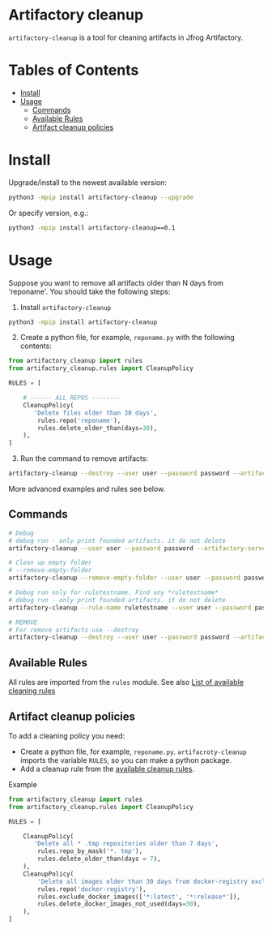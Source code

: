 # Artifactory cleanup #

`artifactory-cleanup` is a tool for cleaning artifacts in Jfrog Artifactory.

# Tables of Contents

<!-- toc -->

- [Install](#install)
- [Usage](#usage)
  * [Commands](#commands)
  * [Available Rules](#available-rules)
  * [Artifact cleanup policies](#artifactory-cleanup-policies)
  
<!-- tocstop -->

# Install #
Upgrade/install to the newest available version:
```bash
python3 -mpip install artifactory-cleanup --upgrade
```
Or specify version, e.g.:
```bash
python3 -mpip install artifactory-cleanup==0.1
```

# Usage

Suppose you want to remove all artifacts older than N days from 'reponame'.
You should take the following steps:

1. Install `artifactory-cleanup`
```bash
python3 -mpip install artifactory-cleanup
```
2. Сreate a python file, for example, `reponame.py` with the following contents:
```python
from artifactory_cleanup import rules
from artifactory_cleanup.rules import CleanupPolicy

RULES = [

    # ------ ALL REPOS --------
    CleanupPolicy(
       'Delete files older than 30 days',
        rules.repo('reponame'),
        rules.delete_older_than(days=30),
    ),
]
```
3. Run the command to remove artifacts:
```bash
artifactory-cleanup --destroy --user user --password password --artifactory-server https://repo.example.com/artifactory --config reponame.py
```
More advanced examples and rules see below.

## Commands ##

```bash
# Debug
# debug run - only print founded artifacts. it do not delete
artifactory-cleanup --user user --password password --artifactory-server https://repo.example.com/artifactory --config reponame.py

# Clean up empty folder
# --remove-empty-folder
artifactory-cleanup --remove-empty-folder --user user --password password --artifactory-server https://repo.example.com/artifactory

# Debug run only for ruletestname. Find any *ruletestname*
# debug run - only print founded artifacts. it do not delete
artifactory-cleanup --rule-name ruletestname --user user --password password --artifactory-server https://repo.example.com/artifactory --config reponame.py

# REMOVE
# For remove artifacts use --destroy
artifactory-cleanup --destroy --user user --password password --artifactory-server https://repo.example.com/artifactory  --config reponame.py
```

## Available Rules ##

All rules are imported from the `rules` module.
See also [List of available cleaning rules](docs/RULES)

## Artifact cleanup policies ##

To add a cleaning policy you need:

- Create a python file, for example, `reponame.py`. `artifacroty-cleanup` imports the variable `RULES`, so you can make a python package.
- Add a cleanup rule from the [available cleanup rules](docs/RULES).

Example

```python
from artifactory_cleanup import rules
from artifactory_cleanup.rules import CleanupPolicy

RULES = [

    CleanupPolicy(
       'Delete all * .tmp repositories older than 7 days',
        rules.repo_by_mask('*. tmp'),
        rules.delete_older_than(days = 7),
    ),
    CleanupPolicy(
        'Delete all images older than 30 days from docker-registry exclude latest, release',
        rules.repo('docker-registry'),
        rules.exclude_docker_images(['*:latest', '*:release*']),
        rules.delete_docker_images_not_used(days=30),
    ),
]
```
